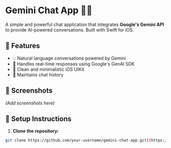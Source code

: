 # Gemini Chat App 🤖💬

A simple and powerful chat application that integrates **Google's Gemini API** to provide AI-powered conversations. Built with Swift for iOS.

## 🚀 Features

- 💡 Natural language conversations powered by Gemini
- 🧠 Handles real-time responses using Google's GenAI SDK
- 🎨 Clean and minimalistic iOS UIKit
- 📜 Maintains chat history

## 📸 Screenshots

*(Add screenshots here)*

## 🔧 Setup Instructions

1. **Clone the repository:**

```bash
git clone https://github.com/your-username/gemini-chat-app.git](https://github.com/Kushangkaklotar/AIChat
